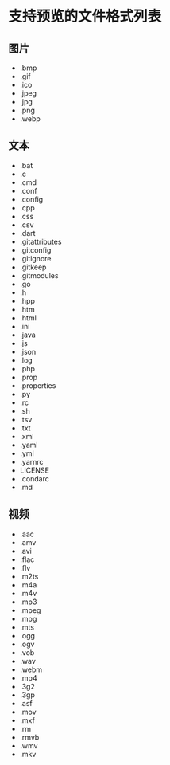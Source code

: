 # 支持预览的文件格式列表

## 图片

- .bmp
- .gif
- .ico
- .jpeg
- .jpg
- .png
- .webp

## 文本

- .bat
- .c
- .cmd
- .conf
- .config
- .cpp
- .css
- .csv
- .dart
- .gitattributes
- .gitconfig
- .gitignore
- .gitkeep
- .gitmodules
- .go
- .h
- .hpp
- .htm
- .html
- .ini
- .java
- .js
- .json
- .log
- .php
- .prop
- .properties
- .py
- .rc
- .sh
- .tsv
- .txt
- .xml
- .yaml
- .yml
- .yarnrc
- LICENSE
- .condarc
- .md

## 视频

- .aac
- .amv
- .avi
- .flac
- .flv
- .m2ts
- .m4a
- .m4v
- .mp3
- .mpeg
- .mpg
- .mts
- .ogg
- .ogv
- .vob
- .wav
- .webm
- .mp4
- .3g2
- .3gp
- .asf
- .mov
- .mxf
- .rm
- .rmvb
- .wmv
- .mkv
